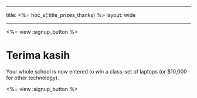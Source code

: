 * * *

title: <%= hoc_s(:title_prizes_thanks) %> layout: wide

* * *

<%= view :signup_button %>

# Terima kasih

Your whole school is now entered to win a class-set of laptops (or $10,000 for other technology).

<%= view :signup_button %>